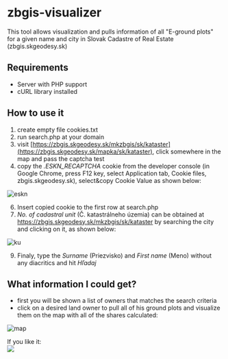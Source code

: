 # zbgis-visualizer
This tool allows visualization and pulls information of all "E-ground plots" for a given name and city in Slovak Cadastre of Real Estate (zbgis.skgeodesy.sk)

## Requirements
- Server with PHP support
- cURL library installed

## How to use it
1. create empty file cookies.txt
2. run search.php at your domain
3. visit [https://zbgis.skgeodesy.sk/mkzbgis/sk/kataster](https://zbgis.skgeodesy.sk/mapka/sk/kataster), click somewhere in the map and pass the captcha test
4. copy the *.ESKN_RECAPTCHA* cookie from the developer console (in Google Chrome, press F12 key, select Application tab, Cookie files, zbgis.skgeodesy.sk), select&copy Cookie Value as shown below:
   
![eskn](https://github.com/palsoft333/zbgis-visualizer/assets/13525347/06d859e0-6767-4fbe-b243-0621473478e4)

6. Insert copied cookie to the first row at search.php
7. *No. of cadastral unit* (Č. katastrálneho územia) can be obtained at https://zbgis.skgeodesy.sk/mkzbgis/sk/kataster by searching the city and clicking on it, as shown below:
   
![ku](https://github.com/palsoft333/zbgis-visualizer/assets/13525347/9e2b9e06-e9eb-4487-9c22-57a8bd4fd71b)

9. Finaly, type the *Surname* (Priezvisko) and *First name* (Meno) without any diacritics and hit *Hľadaj*

## What information I could get?
- first you will be shown a list of owners that matches the search criteria
- click on a desired land owner to pull all of his ground plots and visualize them on the map with all of the shares calculated:
  
![map](https://github.com/palsoft333/zbgis-visualizer/assets/13525347/d6995675-46ca-4c6a-a65b-e2d5818246a3)

If you like it:<br>
<a href="https://www.buymeacoffee.com/palsoft"><img src="https://img.buymeacoffee.com/button-api/?text=Buy me a beer&emoji=🍺&slug=palsoft&button_colour=0091e6&font_colour=ffffff&font_family=Poppins&outline_colour=ffffff&coffee_colour=FFDD00"></a>
